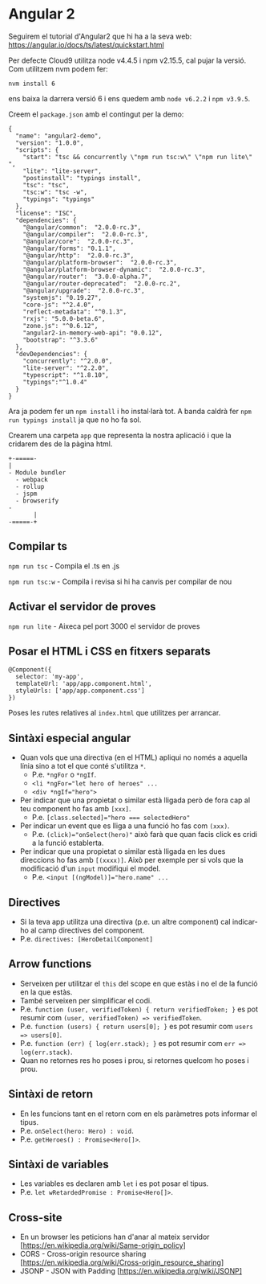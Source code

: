 # Angular 2

Seguirem el tutorial d'Angular2 que hi ha a la seva web:
    https://angular.io/docs/ts/latest/quickstart.html

Per defecte Cloud9 utilitza node v4.4.5 i npm v2.15.5, cal pujar la versió.
Com utilitzem nvm podem fer:

```
nvm install 6
```

ens baixa la darrera versió 6 i ens quedem amb `node v6.2.2` i `npm v3.9.5`.

Creem el `package.json` amb el contingut per la demo:

```
{
  "name": "angular2-demo",
  "version": "1.0.0",
  "scripts": {
    "start": "tsc && concurrently \"npm run tsc:w\" \"npm run lite\" ",
    "lite": "lite-server",
    "postinstall": "typings install",
    "tsc": "tsc",
    "tsc:w": "tsc -w",
    "typings": "typings"
  },
  "license": "ISC",
  "dependencies": {
    "@angular/common":  "2.0.0-rc.3",
    "@angular/compiler":  "2.0.0-rc.3",
    "@angular/core":  "2.0.0-rc.3",
    "@angular/forms": "0.1.1",
    "@angular/http":  "2.0.0-rc.3",
    "@angular/platform-browser":  "2.0.0-rc.3",
    "@angular/platform-browser-dynamic":  "2.0.0-rc.3",
    "@angular/router":  "3.0.0-alpha.7",
    "@angular/router-deprecated":  "2.0.0-rc.2",
    "@angular/upgrade":  "2.0.0-rc.3",
    "systemjs": "0.19.27",
    "core-js": "^2.4.0",
    "reflect-metadata": "^0.1.3",
    "rxjs": "5.0.0-beta.6",
    "zone.js": "^0.6.12",
    "angular2-in-memory-web-api": "0.0.12",
    "bootstrap": "^3.3.6"
  },
  "devDependencies": {
    "concurrently": "^2.0.0",
    "lite-server": "^2.2.0",
    "typescript": "^1.8.10",
    "typings":"^1.0.4"
  }
}
```

Ara ja podem fer un `npm install` i ho instal·larà tot.
A banda caldrà fer `npm run typings install` ja que no ho fa sol.

Crearem una carpeta `app` que representa la nostra aplicació i que la cridarem
des de la pàgina html.

```
+-=====-
|
- Module bundler
  - webpack
  - rollup
  - jspm
  - browserify
-
       |
-=====-+
```

## Compilar ts
`npm run tsc` - Compila el .ts en .js

`npm run tsc:w` - Compila i revisa si hi ha canvis per compilar de nou

## Activar el servidor de proves
`npm run lite` - Aixeca pel port 3000 el servidor de proves

## Posar el HTML i CSS en fitxers separats
```
@Component({
  selector: 'my-app',
  templateUrl: 'app/app.component.html',
  styleUrls: ['app/app.component.css']
})
```

Poses les rutes relatives al `index.html` que utilitzes per arrancar.

## Sintàxi especial angular
- Quan vols que una directiva (en el HTML) apliqui no només a aquella línia sino a tot el que conté s'utilitza `*`.
  - P.e. `*ngFor` o `*ngIf`.
  - `<li *ngFor="let hero of heroes" ...`
  - `<div *ngIf="hero">`
- Per indicar que una propietat o similar està lligada però de fora cap al teu component ho fas amb `[xxx]`.
  - P.e. `[class.selected]="hero === selectedHero"`
- Per indicar un event que es lliga a una funció ho fas com `(xxx)`.
  - P.e. `(click)="onSelect(hero)"` això farà que quan facis click es cridi a la funció establerta.
- Per indicar que una propietat o similar està lligada en les dues direccions ho fas amb `[(xxxx)]`. Això per exemple per si vols que la modificació d'un `input` modifiqui el model.
  - P.e. `<input [(ngModel)]="hero.name" ...`

## Directives
- Si la teva app utilitza una directiva (p.e. un altre component) cal indicar-ho al camp directives del component.
- P.e. `directives: [HeroDetailComponent]`

## Arrow functions
- Serveixen per utilitzar el `this` del scope en que estàs i no el de la funció en la que estàs.
- També serveixen per simplificar el codi.
- P.e. `function (user, verifiedToken) { return verifiedToken; }` es pot resumir com `(user, verifiedToken) => verifiedToken`.
- P.e. `function (users) { return users[0]; }` es pot resumir com `users => users[0]`.
- P.e. `function (err) { log(err.stack); }` es pot resumir com `err => log(err.stack)`.
- Quan no retornes res ho poses i prou, si retornes quelcom ho poses i prou.

## Sintàxi de retorn
- En les funcions tant en el retorn com en els paràmetres pots informar el tipus.
- P.e. `onSelect(hero: Hero) : void`.
- P.e. `getHeroes() : Promise<Hero[]>`.

## Sintàxi de variables
- Les variables es declaren amb `let` i es pot posar el tipus.
- P.e. `let wRetardedPromise : Promise<Hero[]>`.

## Cross-site
- En un browser les peticions han d'anar al mateix servidor [https://en.wikipedia.org/wiki/Same-origin_policy]
- CORS - Cross-origin resource sharing [https://en.wikipedia.org/wiki/Cross-origin_resource_sharing]
- JSONP - JSON with Padding [https://en.wikipedia.org/wiki/JSONP]
